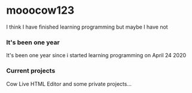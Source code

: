 # mooocow123

I think I have finished learning programming but maybe I have not

### It's been one year
It's been one year since i started learning programming on April 24 2020

### Current projects
Cow Live HTML Editor and some private projects...
